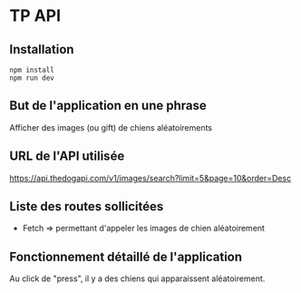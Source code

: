 # TP API

## Installation

```
npm install
npm run dev
```

## But de l'application en une phrase

Afficher des images (ou gift) de chiens aléatoirements

## URL de l'API utilisée

https://api.thedogapi.com/v1/images/search?limit=5&page=10&order=Desc



## Liste des routes sollicitées

- Fetch => permettant d'appeler les images de chien aléatoirement


## Fonctionnement détaillé de l'application

Au click de "press", il y a des chiens qui apparaissent aléatoirement.
